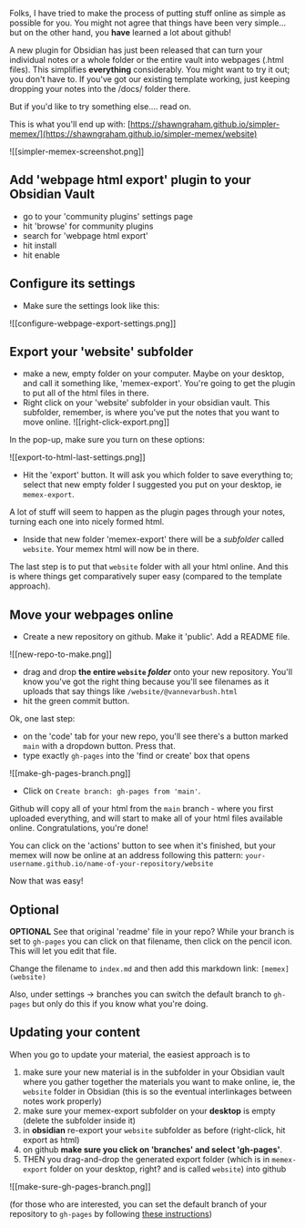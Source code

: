 
Folks, I have tried to make the process of putting stuff online as simple as possible for you. You might not agree that things have been very simple... but on the other hand, you **have** learned a lot about github!

A new plugin for Obsidian has just been released that can turn your individual notes or a whole folder or the entire vault into webpages (.html files). This simplifies **everything** considerably. You might want to try it out; you don't have to. If you've got our existing template working, just keeping dropping your notes into the /docs/ folder there. 

But if you'd like to try something else.... read on.

This is what you'll end up with: [https://shawngraham.github.io/simpler-memex/](https://shawngraham.github.io/simpler-memex/website)

![[simpler-memex-screenshot.png]]

## Add 'webpage html export' plugin to your Obsidian Vault

- go to your 'community plugins' settings page
- hit 'browse' for community plugins
- search for 'webpage html export'
- hit install
- hit enable

## Configure its settings

- Make sure the settings look like this:

![[configure-webpage-export-settings.png]]

## Export your 'website' subfolder

- make a new, empty folder on your computer. Maybe on your desktop, and call it something like, 'memex-export'. You're going to get the plugin to put all of the html files in there.
- Right click on your 'website' subfolder in your obsidian vault. This subfolder, remember, is where you've put the notes that you want to move online.
![[right-click-export.png]]

In the pop-up, make sure you turn on these options:

![[export-to-html-last-settings.png]]

- Hit the 'export' button. It will ask you which folder to save everything to; select that new empty folder I suggested you put on your desktop, ie `memex-export`.

A lot of stuff will seem to happen as the plugin pages through your notes, turning each one into nicely formed html.

- Inside that new folder 'memex-export' there will be a *subfolder* called `website`. Your memex html will now be in there. 

 The last step is to put that `website` folder with all your html online. And this is where things get comparatively super easy (compared to the template approach).

## Move your webpages online

- Create a new repository on github. Make it 'public'. Add a README file.

![[new-repo-to-make.png]]

- drag and drop **the entire `website` *folder*** onto your new repository. You'll know you've got the right thing because you'll see filenames as it uploads that say things like `/website/@vannevarbush.html`
- hit the green commit button.

Ok, one last step:

- on the 'code' tab for your new repo, you'll see there's a button marked `main` with a dropdown button. Press that.
- type exactly `gh-pages` into the 'find or create' box that opens

![[make-gh-pages-branch.png]]

- Click on `Create branch: gh-pages from 'main'`.

Github will copy all of your html from the `main` branch - where you first uploaded everything, and will start to make all of your html files available online. Congratulations, you're done! 

You can click on the 'actions' button to see when it's finished, but your memex will now be online  at an address following this pattern: `your-username.github.io/name-of-your-repository/website`

Now that was easy!

## Optional

**OPTIONAL** See that original 'readme' file in your repo? While your branch is set to `gh-pages` you can click on that filename, then click on the pencil icon. This will let you edit that file.

Change the filename to `index.md` and then add this markdown link: `[memex](website)`

Also, under settings -> branches you can switch the default branch to `gh-pages` but only do this if you know what you're doing.


## Updating your content

When you go to update your material, the easiest approach is to

1. make sure your new material is in the subfolder in your Obsidian vault where you gather together the materials you want to make online, ie, the `website` folder in Obsidian (this is so the eventual interlinkages between notes work properly)
2. make sure your memex-export subfolder on your **desktop** is empty (delete the subfolder inside it)
3. in **obsidian** re-export your `website` subfolder as before (right-click, hit export as html)
4. on github **make sure you click on 'branches' and select 'gh-pages'**. 
5. THEN you drag-and-drop the generated export folder (which is in `memex-export` folder on your desktop, right? and is called `website`)  into github

![[make-sure-gh-pages-branch.png]]



(for those who are interested, you can set the default branch of your repository to `gh-pages` by following [these instructions](https://docs.github.com/en/repositories/configuring-branches-and-merges-in-your-repository/managing-branches-in-your-repository/changing-the-default-branch))